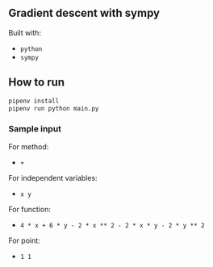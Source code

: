 ## Gradient descent with sympy

Built with:
- `python`
- `sympy`

## How to run

```sh
pipenv install
pipenv run python main.py
```

### Sample input

For method:

- `+`

For independent variables:
- `x y`

For function:
- `4 * x + 6 * y - 2 * x ** 2 - 2 * x * y - 2 * y ** 2`

For point:
- `1 1`
